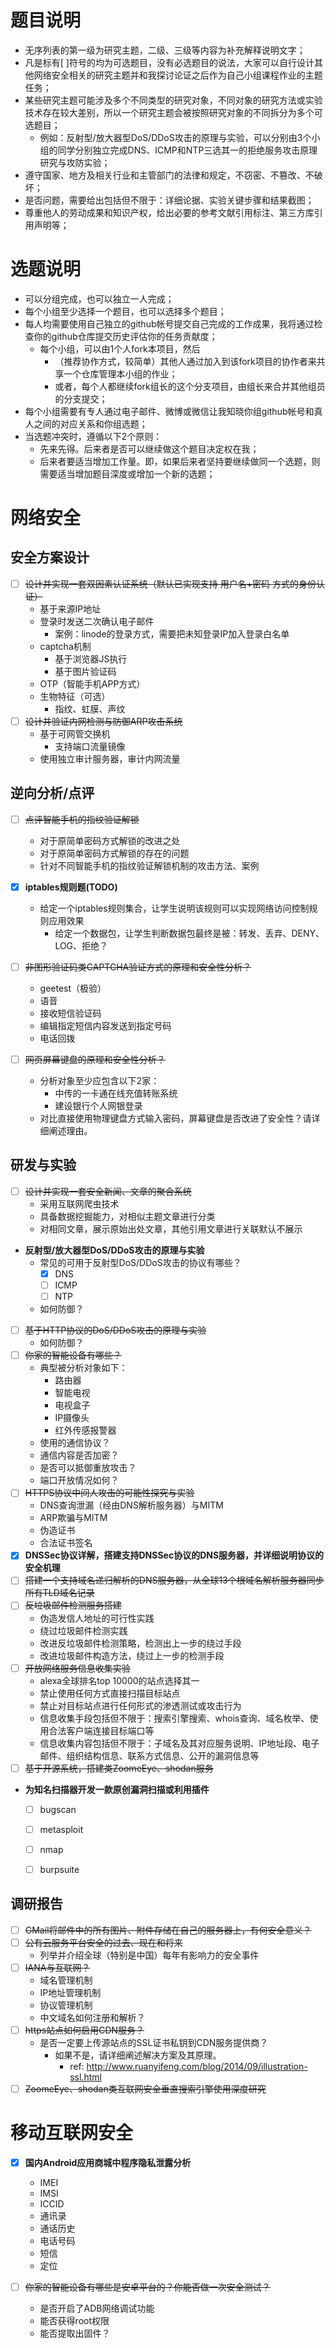 # 题目说明

* 无序列表的第一级为研究主题，二级、三级等内容为补充解释说明文字；
* 凡是标有[ ]符号的均为可选题目，没有必选题目的说法，大家可以自行设计其他网络安全相关的研究主题并和我探讨论证之后作为自己小组课程作业的主题任务；
* 某些研究主题可能涉及多个不同类型的研究对象，不同对象的研究方法或实验技术存在较大差别，所以一个研究主题会被按照研究对象的不同拆分为多个可选题目；
  * 例如：反射型/放大器型DoS/DDoS攻击的原理与实验，可以分别由3个小组的同学分别独立完成DNS、ICMP和NTP三选其一的拒绝服务攻击原理研究与攻防实验；
* 遵守国家、地方及相关行业和主管部门的法律和规定，不窃密、不篡改、不破坏；
* 是否问题，需要给出包括但不限于：详细论据、实验关键步骤和结果截图；
* 尊重他人的劳动成果和知识产权，给出必要的参考文献引用标注、第三方库引用声明等；

# 选题说明

* 可以分组完成，也可以独立一人完成；
* 每个小组至少选择一个题目，也可以选择多个题目；
* 每人均需要使用自己独立的github帐号提交自己完成的工作成果，我将通过检查你的github仓库提交历史评估你的任务贡献度；
  * 每个小组，可以由1个人fork本项目，然后
    * （推荐协作方式，较简单）其他人通过加入到该fork项目的协作者来共享一个仓库管理本小组的作业；
    * 或者，每个人都继续fork组长的这个分支项目，由组长来合并其他组员的分支提交；
* 每个小组需要有专人通过电子邮件、微博或微信让我知晓你组github帐号和真人之间的对应关系和你组选题；
* 当选题冲突时，遵循以下2个原则：
  * 先来先得。后来者是否可以继续做这个题目决定权在我；
  * 后来者要适当增加工作量。即，如果后来者坚持要继续做同一个选题，则需要适当增加题目深度或增加一个新的选题；

# 网络安全

## 安全方案设计

* [ ] ~~设计并实现一套双因素认证系统（默认已实现支持 用户名+密码 方式的身份认证）~~
  * 基于来源IP地址
  * 登录时发送二次确认电子邮件
    * 案例：linode的登录方式，需要把未知登录IP加入登录白名单
  * captcha机制
    * 基于浏览器JS执行
    * 基于图片验证码
  * OTP（智能手机APP方式）
  * 生物特征（可选）
    * 指纹、虹膜、声纹
* [ ] ~~设计并验证内网检测与防御ARP攻击系统~~
  * 基于可网管交换机
    * 支持端口流量镜像
  * 使用独立审计服务器，审计内网流量

## 逆向分析/点评

* [ ] ~~点评智能手机的指纹验证解锁~~
  * 对于原简单密码方式解锁的改进之处
  * 对于原简单密码方式解锁的存在的问题
  * 针对不同智能手机的指纹验证解锁机制的攻击方法、案例


* [X] **iptables规则题(TODO)**
  * 给定一个iptables规则集合，让学生说明该规则可以实现网络访问控制规则应用效果
    * 给定一个数据包，让学生判断数据包最终是被：转发、丢弃、DENY、LOG、拒绝？

* [ ] ~~非图形验证码类CAPTCHA验证方式的原理和安全性分析？~~
  * geetest（极验）
  * 语音
  * 接收短信验证码
  * 编辑指定短信内容发送到指定号码
  * 电话回拨

* [ ] ~~网页屏幕键盘的原理和安全性分析？~~
  * 分析对象至少应包含以下2家：
    * 中传的一卡通在线充值转账系统
    * 建设银行个人网银登录
  * 对比直接使用物理键盘方式输入密码，屏幕键盘是否改进了安全性？请详细阐述理由。


## 研发与实验

* [ ] ~~设计并实现一套安全新闻、文章的聚合系统~~
  * 采用互联网爬虫技术
  * 具备数据挖掘能力，对相似主题文章进行分类
  * 对相同文章，展示原始出处文章，其他引用文章进行关联默认不展示
* **反射型/放大器型DoS/DDoS攻击的原理与实验**
  * 常见的可用于反射型DoS/DDoS攻击的协议有哪些？
    * [X] DNS
    * [ ] ICMP
    * [ ] NTP
  * 如何防御？
* [ ] ~~基于HTTP协议的DoS/DDoS攻击的原理与实验~~
  * 如何防御？
* [ ] ~~你家的智能设备有哪些？~~
  * 典型被分析对象如下：
    * 路由器
    * 智能电视
    * 电视盒子
    * IP摄像头
    * 红外传感报警器
  * 使用的通信协议？
  * 通信内容是否加密？
  * 是否可以抵御重放攻击？
  * 端口开放情况如何？
* [ ] ~~HTTPS协议中间人攻击的可能性探究与实验~~
  * DNS查询泄漏（经由DNS解析服务器）与MITM
  * ARP欺骗与MITM
  * 伪造证书
  * 合法证书签名
* [X] **DNSSec协议详解，搭建支持DNSSec协议的DNS服务器，并详细说明协议的安全机理**
* [ ] ~~搭建一个支持域名递归解析的DNS服务器，从全球13个根域名解析服务器同步所有TLD域名记录~~
* [ ] ~~反垃圾邮件检测服务搭建~~
  * 伪造发信人地址的可行性实践
  * 绕过垃圾邮件检测实践
  * 改进反垃圾邮件检测策略，检测出上一步的绕过手段
  * 改进垃圾邮件构造方法，绕过上一步的检测手段
* [ ] ~~开放网络服务信息收集实验~~
  * alexa全球排名top 10000的站点选择其一
  * 禁止使用任何方式直接扫描目标站点
  * 禁止对目标站点进行任何形式的渗透测试或攻击行为
  * 信息收集手段包括但不限于：搜索引擎搜索、whois查询、域名枚举、使用合法客户端连接目标端口等
  * 信息收集内容包括但不限于：子域名及其对应服务说明、IP地址段、电子邮件、组织结构信息、联系方式信息、公开的漏洞信息等
* [ ] ~~基于开源系统，搭建类ZoomeEye、shodan服务~~
* **为知名扫描器开发一款原创漏洞扫描或利用插件**
  * [ ] bugscan
  * [ ] metasploit 
  * [ ] nmap
  * [ ] burpsuite
 

## 调研报告
* [ ] ~~GMail将邮件中的所有图片、附件存储在自己的服务器上，有何安全意义？~~
* [ ] ~~公有云服务平台安全的过去、现在和将来~~
  * 列举并介绍全球（特别是中国）每年有影响力的安全事件
* [ ] ~~IANA与互联网？~~
  * 域名管理机制
  * IP地址管理机制
  * 协议管理机制
  * 中文域名如何注册和解析？
* [ ] ~~https站点如何启用CDN服务？~~
  * 是否一定要上传源站点的SSL证书私钥到CDN服务提供商？
    * 如果不是，请详细阐述解决方案及其原理。
      * ref: http://www.ruanyifeng.com/blog/2014/09/illustration-ssl.html
* [ ] ~~ZoomeEye、shodan类互联网安全垂直搜索引擎使用深度研究~~

# 移动互联网安全

* [X] **国内Android应用商城中程序隐私泄露分析**
  * IMEI
  * IMSI
  * ICCID
  * 通讯录
  * 通话历史
  * 电话号码
  * 短信
  * 定位

* [ ] ~~你家的智能设备有哪些是安卓平台的？你能否做一次安全测试？~~
  * 是否开启了ADB网络调试功能
  * 能否获得root权限
  * 能否提取出固件？



